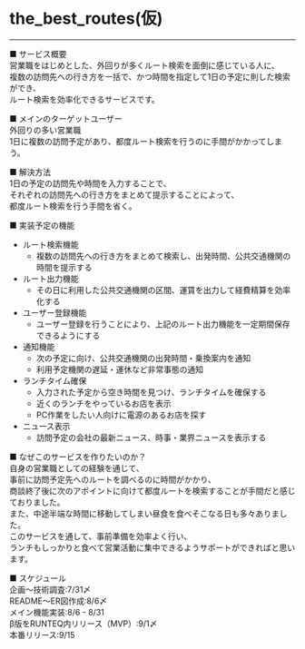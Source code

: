 # the_best_routes(仮)
---
■ サービス概要  
営業職をはじめとした、外回りが多くルート検索を面倒に感じている人に、  
複数の訪問先への行き方を一括で、かつ時間を指定して1日の予定に則した検索ができ、  
ルート検索を効率化できるサービスです。  

■ メインのターゲットユーザー  
外回りの多い営業職  
1日に複数の訪問予定があり、都度ルート検索を行うのに手間がかかってしまう。  

■ 解決方法  
1日の予定の訪問先や時間を入力することで、  
それぞれの訪問先への行き方をまとめて提示することによって、  
都度ルート検索を行う手間を省く。  

■ 実装予定の機能  
- ルート検索機能
  - 複数の訪問先への行き方をまとめて検索し、出発時間、公共交通機関の時間を提示する
- ルート出力機能
  - その日に利用した公共交通機関の区間、運賃を出力して経費精算を効率化する
- ユーザー登録機能
  - ユーザー登録を行うことにより、上記のルート出力機能を一定期間保存できるようにする
- 通知機能
  - 次の予定に向け、公共交通機関の出発時間・乗換案内を通知
  - 利用予定機関の遅延・運休など非常事態の通知
- ランチタイム確保
  - 入力された予定から空き時間を見つけ、ランチタイムを確保する
  - 近くのランチをやっているお店を表示
  - PC作業をしたい人向けに電源のあるお店を探す
- ニュース表示
  - 訪問予定の会社の最新ニュース、時事・業界ニュースを表示する

■ なぜこのサービスを作りたいのか？  
自身の営業職としての経験を通じて、  
事前に訪問予定先へのルートを調べるのに時間がかかり、  
商談終了後に次のアポイントに向けて都度ルートを検索することが手間だと感じておりました。  
また、中途半端な時間に移動してしまい昼食を食べそこなる日も多々ありました。  
このサービスを通して、事前準備を効率よく行い、  
ランチもしっかりと食べて営業活動に集中できるようサポートができればと思います。  

■ スケジュール  
企画〜技術調査:7/31〆  
README〜ER図作成:8/6〆  
メイン機能実装:8/6 - 8/31  
β版をRUNTEQ内リリース（MVP）:9/1〆  
本番リリース:9/15  